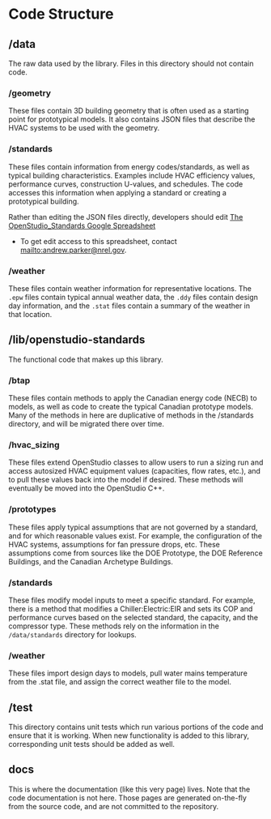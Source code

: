 
# Code Structure

## /data

The raw data used by the library.  Files in this directory should not contain code.

### /geometry

These files contain 3D building geometry that is often used as a starting point for prototypical models.  It also contains JSON files that describe the HVAC systems to be used with the geometry.

### /standards

These files contain information from energy codes/standards, as well as typical building characteristics.  Examples include HVAC efficiency values, performance curves, construction U-values, and schedules. The code accesses this information when applying a standard or creating a prototypical building.

Rather than editing the JSON files directly, developers should edit [The OpenStudio_Standards Google Spreadsheet](https://docs.google.com/spreadsheets/d/15-mlZrWbA4srtFHtWRP1dgPeuI5plFdjCb1B79fEukI/edit?usp=sharing)
- To get edit access to this spreadsheet, contact <mailto:andrew.parker@nrel.gov>.

### /weather

These files contain weather information for representative locations. The `.epw` files contain typical annual weather data, the `.ddy` files contain design day information, and the `.stat` files contain a summary of the weather in that location.

## /lib/openstudio-standards

The functional code that makes up this library.

### /btap

These files contain methods to apply the Canadian energy code (NECB) to models, as well as code to create the typical Canadian prototype models.  Many of the methods in here are duplicative of methods in the /standards directory, and will be migrated there over time.

### /hvac_sizing

These files extend OpenStudio classes to allow users to run a sizing run and access autosized HVAC equipment values (capacities, flow rates, etc.), and to pull these values back into the model if desired.  These methods will eventually be moved into the OpenStudio C++.

### /prototypes

These files apply typical assumptions that are not governed by a standard, and for which reasonable values exist.  For example, the configuration of the HVAC systems, assumptions for fan pressure drops, etc.  These assumptions come from sources like the DOE Prototype, the DOE Reference Buildings, and the Canadian Archetype Buildings.

### /standards

These files modify model inputs to meet a specific standard.  For example, there is a method that modifies a Chiller:Electric:EIR and sets its COP and performance curves based on the selected standard, the capacity, and the compressor type.  These methods rely on the information in the `/data/standards` directory for lookups.

### /weather

These files import design days to models, pull water mains temperature from the .stat file, and assign the correct weather file to the model.

## /test

This directory contains unit tests which run various portions of the code and ensure that it is working.  When new functionality is added to this library, corresponding unit tests should be added as well.

## docs

This is where the documentation (like this very page) lives.  Note that the code documentation is not here.  Those pages are generated on-the-fly from the source code, and are not committed to the repository.
